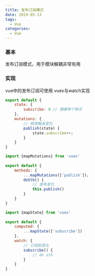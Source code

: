 ```yaml
---
title: 发布订阅模式
date: 2019-05-13
tags:
  - Vue
categories:
  - Vue
---
```


### 基本

发布订阅模式，用于模块解耦非常有用

### 实现

vue中的发布订阅可使用 vuex与watch实现

```javascript
export default {
    state: {
        subscribe: 0 // 随便举个例子
    },
    mutations: {
        // 修改触发变化
        publish(state) {
            state.subscribe++;
        }
    }
}
```

 

```javascript
import {mapMutations} from 'vuex'
 
export default {
    methods: {
        ...mapMutations(['publish'])，
        doSth() {
            // 发布变化
            this.publish()
        }
    }
}
```

 

```javascript
import {mapState} from 'vuex'
 
export default {
    computed: {
        ...mapState(['subscribe'])
    },
    watch: {
        // 订阅到变化
        subscribe() {
            // do sth
        }  
    }
}
```
